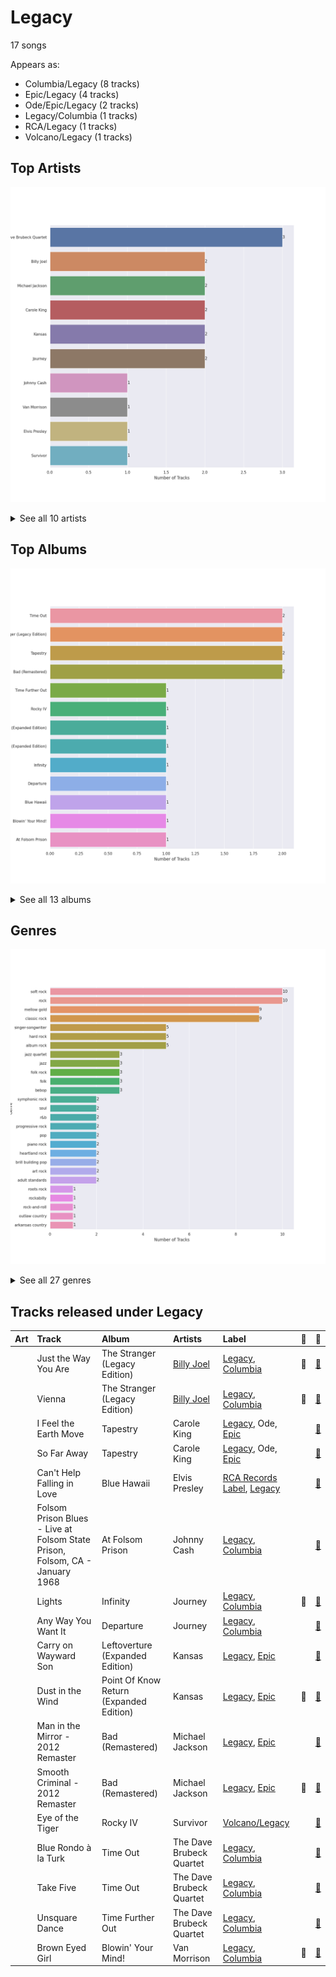 # Legacy

17 songs

Appears as:
- Columbia/Legacy (8 tracks)
- Epic/Legacy (4 tracks)
- Ode/Epic/Legacy (2 tracks)
- Legacy/Columbia (1 tracks)
- RCA/Legacy (1 tracks)
- Volcano/Legacy (1 tracks)

## Top Artists

![Bar chart of top 10 artists](../images/labels/legacy/artists.png)


<details>
<summary>See all 10 artists</summary>

|   Number of Tracks | Art                                                                                              | Artist                                 | 🔗                                                           |
|-------------------:|:-------------------------------------------------------------------------------------------------|:---------------------------------------|:------------------------------------------------------------|
|                  3 | <img src="https://i.scdn.co/image/b6f7dc3c16f95e6df120af205d4007f518b01e0e" alt="" width="50" /> | The Dave Brubeck Quartet               | [🔗](https://open.spotify.com/artist/4iRZAbYvBqnxrbs6K25aJ7) |
|                  2 | <img src="https://i.scdn.co/image/ab6761610000e5eb712c7643e8aa18a4aca6c811" alt="" width="50" /> | [Billy Joel](../artists/billy_joel.md) | [🔗](https://open.spotify.com/artist/6zFYqv1mOsgBRQbae3JJ9e) |
|                  2 | <img src="https://i.scdn.co/image/ab6761610000e5eb0e08ea2c4d6789fbf5cbe0aa" alt="" width="50" /> | Michael Jackson                        | [🔗](https://open.spotify.com/artist/3fMbdgg4jU18AjLCKBhRSm) |
|                  2 | <img src="https://i.scdn.co/image/813fde33623cbfd065053789cf1ffb22b55efd4a" alt="" width="50" /> | Carole King                            | [🔗](https://open.spotify.com/artist/319yZVtYM9MBGqmSQnMyY6) |
|                  2 | <img src="https://i.scdn.co/image/ab6761610000e5ebe924bdfec5ce73220c15cd25" alt="" width="50" /> | Kansas                                 | [🔗](https://open.spotify.com/artist/2hl0xAkS2AIRAu23TVMBG1) |
|                  2 | <img src="https://i.scdn.co/image/ab6761610000e5ebe848dfb35ea4969099662dfd" alt="" width="50" /> | Journey                                | [🔗](https://open.spotify.com/artist/0rvjqX7ttXeg3mTy8Xscbt) |
|                  1 | <img src="https://i.scdn.co/image/ab6761610000e5eb152cf48cf9541c7061570857" alt="" width="50" /> | Johnny Cash                            | [🔗](https://open.spotify.com/artist/6kACVPfCOnqzgfEF5ryl0x) |
|                  1 | <img src="https://i.scdn.co/image/ab6761610000e5eb5885f6c2d3ecf8e08bdfa472" alt="" width="50" /> | Van Morrison                           | [🔗](https://open.spotify.com/artist/44NX2ffIYHr6D4n7RaZF7A) |
|                  1 | <img src="https://i.scdn.co/image/ab6761610000e5eb9a93e273380982dff84c0d7c" alt="" width="50" /> | Elvis Presley                          | [🔗](https://open.spotify.com/artist/43ZHCT0cAZBISjO8DG9PnE) |
|                  1 | <img src="https://i.scdn.co/image/da30acd2c9d0f32f5f5a2d69f32c2d30335466b5" alt="" width="50" /> | Survivor                               | [🔗](https://open.spotify.com/artist/26bcq2nyj5GB7uRr558iQg) |

</details>


## Top Albums

![Bar chart of top 13 albums](../images/labels/legacy/albums.png)


<details>
<summary>See all 13 albums</summary>

|   Number of Tracks | Art                                                                                              | Album                                   | 🔗                                                          |
|-------------------:|:-------------------------------------------------------------------------------------------------|:----------------------------------------|:-----------------------------------------------------------|
|                  2 | <img src="https://i.scdn.co/image/ab67616d0000b27300ace5d3c5bffc123ef1eb51" alt="" width="50" /> | Time Out                                | [🔗](https://open.spotify.com/album/0nTTEAhCZsbbeplyDMIFuA) |
|                  2 | <img src="https://i.scdn.co/image/ab67616d0000b2736ce61113662ecf693b605ee5" alt="" width="50" /> | The Stranger (Legacy Edition)           | [🔗](https://open.spotify.com/album/1Mhn9VosyjtWn4dMPFlna6) |
|                  2 | <img src="https://i.scdn.co/image/ab67616d0000b27323350feac07f56d8b96f33d5" alt="" width="50" /> | Tapestry                                | [🔗](https://open.spotify.com/album/12n11cgnpjXKLeqrnIERoS) |
|                  2 | <img src="https://i.scdn.co/image/ab67616d0000b27362e97ae5072de10850578af5" alt="" width="50" /> | Bad (Remastered)                        | [🔗](https://open.spotify.com/album/3Us57CjssWnHjTUIXBuIeH) |
|                  1 | <img src="https://i.scdn.co/image/ab67616d0000b2737ea560d522ef653c268d79c9" alt="" width="50" /> | Time Further Out                        | [🔗](https://open.spotify.com/album/0eMXd1VtCXCkuGWn9JjRDT) |
|                  1 | <img src="https://i.scdn.co/image/ab67616d0000b273f4a2ccbe20d6d52f16816812" alt="" width="50" /> | Rocky IV                                | [🔗](https://open.spotify.com/album/3t3BbpFJiGcXl4jI5CRLLA) |
|                  1 | <img src="https://i.scdn.co/image/ab67616d0000b27359f0f56a7cd13526b5b4204c" alt="" width="50" /> | Point Of Know Return (Expanded Edition) | [🔗](https://open.spotify.com/album/6oU298pdPTCQnMx1PYwyUA) |
|                  1 | <img src="https://i.scdn.co/image/ab67616d0000b2731be40e44db112e123e5e8b51" alt="" width="50" /> | Leftoverture (Expanded Edition)         | [🔗](https://open.spotify.com/album/7MejfRSNnrpcLZIxkeZDqR) |
|                  1 | <img src="https://i.scdn.co/image/ab67616d0000b2731b2a9188ac775e16998eb78d" alt="" width="50" /> | Infinity                                | [🔗](https://open.spotify.com/album/7K4Nk5fHkCuzNm5A6mdo2U) |
|                  1 | <img src="https://i.scdn.co/image/ab67616d0000b2737e8045e318486885fe243817" alt="" width="50" /> | Departure                               | [🔗](https://open.spotify.com/album/2OyVtIEp7O7a6o82DF4Ba5) |
|                  1 | <img src="https://i.scdn.co/image/ab67616d0000b273f96cefb0197694ad440c3314" alt="" width="50" /> | Blue Hawaii                             | [🔗](https://open.spotify.com/album/7xe8VI48TxUpU1IIo0RfGi) |
|                  1 | <img src="https://i.scdn.co/image/ab67616d0000b2733f29a976eea00141514ab936" alt="" width="50" /> | Blowin' Your Mind!                      | [🔗](https://open.spotify.com/album/7dsWupQRlFuhG8FGiQAUjC) |
|                  1 | <img src="https://i.scdn.co/image/ab67616d0000b2734a04593b7c149dc7b725683e" alt="" width="50" /> | At Folsom Prison                        | [🔗](https://open.spotify.com/album/4TJIdlY9hGSSTO1kUs1neh) |

</details>


## Genres

![Bar chart of top 27 genres](../images/labels/legacy/genres.png)


<details>
<summary>See all 27 genres</summary>

|   Number of Tracks | Genre                                               |
|-------------------:|:----------------------------------------------------|
|                 10 | [soft rock](../genres/soft_rock.md)                 |
|                 10 | [rock](../genres/rock.md)                           |
|                  9 | [mellow gold](../genres/mellow_gold.md)             |
|                  9 | [classic rock](../genres/classic_rock.md)           |
|                  5 | [singer-songwriter](../genres/singer_songwriter.md) |
|                  5 | hard rock                                           |
|                  5 | album rock                                          |
|                  3 | jazz quartet                                        |
|                  3 | jazz                                                |
|                  3 | folk rock                                           |
|                  3 | folk                                                |
|                  3 | bebop                                               |
|                  2 | symphonic rock                                      |
|                  2 | soul                                                |
|                  2 | [r&b](../genres/r_b.md)                             |
|                  2 | progressive rock                                    |
|                  2 | [pop](../genres/pop.md)                             |
|                  2 | piano rock                                          |
|                  2 | heartland rock                                      |
|                  2 | brill building pop                                  |
|                  2 | art rock                                            |
|                  2 | [adult standards](../genres/adult_standards.md)     |
|                  1 | roots rock                                          |
|                  1 | rockabilly                                          |
|                  1 | rock-and-roll                                       |
|                  1 | outlaw country                                      |
|                  1 | arkansas country                                    |

</details>


## Tracks released under Legacy

| Art                                                                                              | Track                                                                        | Album                                   | Artists                                | Label                                                          | 💚   | 🔗                                                          |
|:-------------------------------------------------------------------------------------------------|:-----------------------------------------------------------------------------|:----------------------------------------|:---------------------------------------|:---------------------------------------------------------------|:----|:-----------------------------------------------------------|
| <img src="https://i.scdn.co/image/ab67616d0000b2736ce61113662ecf693b605ee5" alt="" width="50" /> | Just the Way You Are                                                         | The Stranger (Legacy Edition)           | [Billy Joel](../artists/billy_joel.md) | [Legacy](legacy.md), [Columbia](columbia.md)                   | 💚   | [🔗](https://open.spotify.com/track/49MHCPzvMLXhRjDantBMVH) |
| <img src="https://i.scdn.co/image/ab67616d0000b2736ce61113662ecf693b605ee5" alt="" width="50" /> | Vienna                                                                       | The Stranger (Legacy Edition)           | [Billy Joel](../artists/billy_joel.md) | [Legacy](legacy.md), [Columbia](columbia.md)                   | 💚   | [🔗](https://open.spotify.com/track/4U45aEWtQhrm8A5mxPaFZ7) |
| <img src="https://i.scdn.co/image/ab67616d0000b27323350feac07f56d8b96f33d5" alt="" width="50" /> | I Feel the Earth Move                                                        | Tapestry                                | Carole King                            | [Legacy](legacy.md), Ode, [Epic](epic.md)                      |     | [🔗](https://open.spotify.com/track/1BWsOxeMx83OrKGCV4gxly) |
| <img src="https://i.scdn.co/image/ab67616d0000b27323350feac07f56d8b96f33d5" alt="" width="50" /> | So Far Away                                                                  | Tapestry                                | Carole King                            | [Legacy](legacy.md), Ode, [Epic](epic.md)                      |     | [🔗](https://open.spotify.com/track/4HHge4zAyIw3pkrtFzmwCl) |
| <img src="https://i.scdn.co/image/ab67616d0000b273f96cefb0197694ad440c3314" alt="" width="50" /> | Can't Help Falling in Love                                                   | Blue Hawaii                             | Elvis Presley                          | [RCA Records Label](rca_records_label.md), [Legacy](legacy.md) |     | [🔗](https://open.spotify.com/track/44AyOl4qVkzS48vBsbNXaC) |
| <img src="https://i.scdn.co/image/ab67616d0000b2734a04593b7c149dc7b725683e" alt="" width="50" /> | Folsom Prison Blues - Live at Folsom State Prison, Folsom, CA - January 1968 | At Folsom Prison                        | Johnny Cash                            | [Legacy](legacy.md), [Columbia](columbia.md)                   |     | [🔗](https://open.spotify.com/track/2fDHuS1PTkHBbCWWZF1ph9) |
| <img src="https://i.scdn.co/image/ab67616d0000b2731b2a9188ac775e16998eb78d" alt="" width="50" /> | Lights                                                                       | Infinity                                | Journey                                | [Legacy](legacy.md), [Columbia](columbia.md)                   | 💚   | [🔗](https://open.spotify.com/track/7EHmKkyAr6MZv5Y2FdZbXw) |
| <img src="https://i.scdn.co/image/ab67616d0000b2737e8045e318486885fe243817" alt="" width="50" /> | Any Way You Want It                                                          | Departure                               | Journey                                | [Legacy](legacy.md), [Columbia](columbia.md)                   |     | [🔗](https://open.spotify.com/track/71SvEDmsOwIWw1IozsZoMA) |
| <img src="https://i.scdn.co/image/ab67616d0000b2731be40e44db112e123e5e8b51" alt="" width="50" /> | Carry on Wayward Son                                                         | Leftoverture (Expanded Edition)         | Kansas                                 | [Legacy](legacy.md), [Epic](epic.md)                           |     | [🔗](https://open.spotify.com/track/4DMKwE2E2iYDKY01C335Uw) |
| <img src="https://i.scdn.co/image/ab67616d0000b27359f0f56a7cd13526b5b4204c" alt="" width="50" /> | Dust in the Wind                                                             | Point Of Know Return (Expanded Edition) | Kansas                                 | [Legacy](legacy.md), [Epic](epic.md)                           | 💚   | [🔗](https://open.spotify.com/track/6zeE5tKyr8Nu882DQhhSQI) |
| <img src="https://i.scdn.co/image/ab67616d0000b27362e97ae5072de10850578af5" alt="" width="50" /> | Man in the Mirror - 2012 Remaster                                            | Bad (Remastered)                        | Michael Jackson                        | [Legacy](legacy.md), [Epic](epic.md)                           |     | [🔗](https://open.spotify.com/track/3c7Ctlw9MKlIQPxRH3fOTt) |
| <img src="https://i.scdn.co/image/ab67616d0000b27362e97ae5072de10850578af5" alt="" width="50" /> | Smooth Criminal - 2012 Remaster                                              | Bad (Remastered)                        | Michael Jackson                        | [Legacy](legacy.md), [Epic](epic.md)                           | 💚   | [🔗](https://open.spotify.com/track/5T7ywazdGIydr6JCW6t02j) |
| <img src="https://i.scdn.co/image/ab67616d0000b273f4a2ccbe20d6d52f16816812" alt="" width="50" /> | Eye of the Tiger                                                             | Rocky IV                                | Survivor                               | [Volcano/Legacy](legacy.md)                                    |     | [🔗](https://open.spotify.com/track/2KH16WveTQWT6KOG9Rg6e2) |
| <img src="https://i.scdn.co/image/ab67616d0000b27300ace5d3c5bffc123ef1eb51" alt="" width="50" /> | Blue Rondo à la Turk                                                         | Time Out                                | The Dave Brubeck Quartet               | [Legacy](legacy.md), [Columbia](columbia.md)                   |     | [🔗](https://open.spotify.com/track/7CrNF9zL7tIQ2269DVxzST) |
| <img src="https://i.scdn.co/image/ab67616d0000b27300ace5d3c5bffc123ef1eb51" alt="" width="50" /> | Take Five                                                                    | Time Out                                | The Dave Brubeck Quartet               | [Legacy](legacy.md), [Columbia](columbia.md)                   |     | [🔗](https://open.spotify.com/track/1YQWosTIljIvxAgHWTp7KP) |
| <img src="https://i.scdn.co/image/ab67616d0000b2737ea560d522ef653c268d79c9" alt="" width="50" /> | Unsquare Dance                                                               | Time Further Out                        | The Dave Brubeck Quartet               | [Legacy](legacy.md), [Columbia](columbia.md)                   |     | [🔗](https://open.spotify.com/track/2VUo8O3ymKRYNgj97ZG2kM) |
| <img src="https://i.scdn.co/image/ab67616d0000b2733f29a976eea00141514ab936" alt="" width="50" /> | Brown Eyed Girl                                                              | Blowin' Your Mind!                      | Van Morrison                           | [Legacy](legacy.md), [Columbia](columbia.md)                   | 💚   | [🔗](https://open.spotify.com/track/3yrSvpt2l1xhsV9Em88Pul) |
